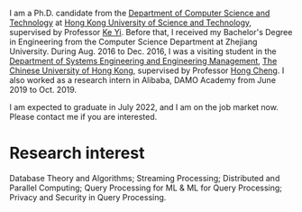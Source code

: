 I am a Ph.D. candidate from the [Department of Computer Science and Technology](https://cse.hkust.edu.hk/) at [Hong Kong University of Science and Technology](https://hkust.edu.hk/home), supervised by Professor [Ke Yi](https://www.cse.ust.hk/~yike/).   Before that, I received my Bachelor's Degree in Engineering from the Computer Science Department at Zhejiang University.  During Aug. 2016 to Dec. 2016, I was a visiting student in the [Department of Systems Engineering and Engineering Management](https://www.se.cuhk.edu.hk/), [The Chinese University of Hong Kong](https://www.cuhk.edu.hk/chinese/index.html), supervised by Professor [Hong Cheng](https://www1.se.cuhk.edu.hk/~hcheng/).   I also worked as a research intern in Alibaba, DAMO Academy from June 2019 to Oct. 2019.

I am expected to graduate in July 2022, and I am on the job market now.  Please contact me if you are interested. 

# Research interest

Database Theory and Algorithms; Streaming Processing; Distributed and Parallel Computing; Query Processing for ML & ML for Query Processing; Privacy and Security in Query Processing.
